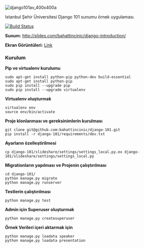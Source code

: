 ![django101av_400x400a](https://cloud.githubusercontent.com/assets/1684999/7142166/27a82dc8-e2df-11e4-8537-d4db8ab90b3c.png)


Istanbul Şehir Üniversitesi Django 101 sunumu örnek uygulaması.

[![Build Status](https://travis-ci.org/bahattincinic/django-101.svg?branch=master)](https://travis-ci.org/bahattincinic/django-101)

**Sunum:** http://slides.com/bahattincinic/django-introduction/

**Ekran Görüntüleri:** [Link](screenshots.md)

### Kurulum

**Pip ve virtualenv kurulumu**

    sudo apt-get install python-pip python-dev build-essential
    sudo apt-get install python-pip
    sudo pip install --upgrade pip
    sudo pip install --upgrade virtualenv

**Virtualenv oluşturmak**

    virtualenv env
    source env/bin/activate

**Proje klonlanması ve gereksinimlerin kurulması**

    git clone git@github.com:bahattincinic/django-101.git
    pip install -r django-101/requirements/dev.txt

**Ayarların özelleştirilmesi**

    cp django-101/slideshare/settings/settings_local.py.ex django-101/slideshare/settings/settings_local.py

**Migrationların yapılması ve Projenin çalıştırılması**

    cd django-101/
    python manage.py migrate
    python manage.py runserver

**Testlerin çalıştırılması**

    python manage.py test

**Admin için Superuser oluşturmak**

    python manage.py createsuperuser

**Örnek Verileri içeri aktarmak için**

    python manage.py loadata speaker
    python manage.py loadata presentation
